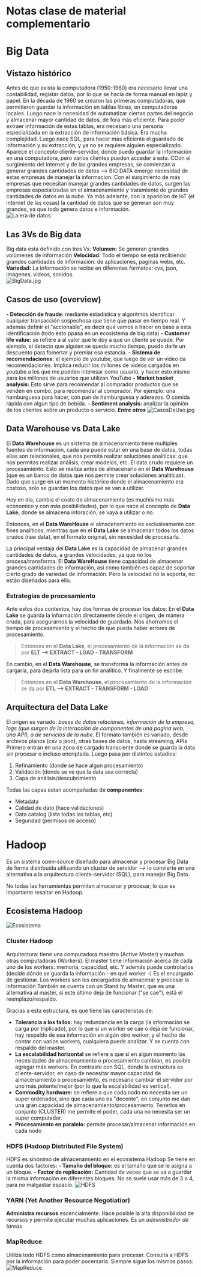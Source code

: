 # Notas clase de material complementario

# Big Data
## Vistazo histórico
Antes de que exista la computadora (1950-1960) era necesario llevar una contabilidad, registar datos, por lo que se hacía de forma manual en lapiz y papel.
En la década de 1960 se crearon las primeras computadoras, que permitieron guardar la información en tablas libres, en computadoras locales.
Luego nace la necesidad de automatizar ciertas partes del negocio y almacenar mayor cantidad de datos, de fora más eficiente.
Para poder extraer información de estas tablas, era necesario una persona especializada en la extracción de información básica. Era mucha complejidad.
Luego nace SQL, para hacer más eficiente el guardado de información y su extracción, y ya no se requiere alguien especializado.
Aparece el concepto cliente-servidor, donde puedo guardar la información en una computadora, pero varios clientes pueden acceder a esta.
COon el surgimiento del internet y de las grandes empresas, se comienzan a generar grandes cantidades de datos --> BIG DATA emerge necesidad de estas empresas de manejar la informacion.
Con el surgimiento de más empresas que necesitan manejar grandes cantidades de datos, surgen las empresas especializadas en el almacenamiento y tratamiento de grandes cantidades de datos en la nube.
Ya más adelante, con la aparicion de IoT (el internet de las cosas) la cantidad de datos que se generan son muy grandes, ya que todo genera datos e información.<br>
![La era de datos](../_src/assets/LaEraDeLosDatos.jpg)

## Las 3Vs de Big data
Big data esta definido con tres Vs:
**Volumen:** Se generan grandes volúmenes de información
**Velocidad:** Todo el tiempo se está recibiendo grandes cantidades de información: de aplicaciones, paginas webs, etc.
**Variedad:** La información se recibe en diferentes formatos: cvs, json, imagenes, videos, sonidos.<br>
![BigData.jpg](../_src/assets/BigData.jpg)


## Casos de uso (overview)
**- Detección de fraude:** mediante estadística y algoritmos identificar cualquier transacción sospechosa que tiene que pasar en tiempo real. Y además definir el "accionable", es decir qué vamos a hacer en base a esta identificación (todo esto ppasa en un ecosistema de big data)
**- Customer life value:** se refiere a al valor que le doy a que un cliente se quede. Por ejemplo, si detecto que alguien se queda mucho tiempo, puedo darle un descuento para fomertar y premiar esa estancia. 
**- Sistema de recomendaciones:** el ejemplo de youtube, que luego de ver un video da recomendaciones. Implica reducir los millones de videos cargados en youtube a los que me pueden interesar como usuario, y hacer esto mismo para los millones de usuarios que utilizan YouTube
**- Market basket analysis:** Esto sirve para recomendar al comprador productos que se venden en combo, para recomendar al comprador. Por ejemplo: una hamburguesa para hacer, con pan de hamburguesa y aderezos. O comida rápida con algun tipo de bebida.
**- Sentiment analysis:** analizar la opinión de los clientes sobre un producto o servicio.
***Entre otros***
![CasosDeUso.jpg](../_src/assets/CasosDeUso.jpg)

## Data Warehouse vs Data Lake
El **Data Warehouse** es un sistema de almacenamiento tiene multiples fuentes de información, cada una puede estar en una base de datos, todas ellas son relacionales, que nos permita realizar soluciones analíticas: que nos permitas realizar análisis, crear modelos, etc. El dato crudo requiere un procesamiento. Esto se realiza antes de almacenarlo en el **Data Warehouse** (que es un banco de datos que nos permite crear soluciones analiticas). Dado que surge en un momento histórico donde el almacenamiento era costoso, solo se guardan los datos que se van a utilizar.

Hoy en día, cambia el costo de almacenamiento (es muchísimo más economico y con más posibilidades), por lo que nace el concepto de **Data Lake**, donde se almacena inforación, se vaya a utilizar o no.

Entonces, en el **Data WareHouse** el almacenamiento es exclusivamente con fines analíticos, mientras que en el **Data Lake** se almacenan todos los datos crudos (raw data), en el formato original, sin necesidad de procesarla.

La principal ventaja del **Data Lake** es la capacidad de almacenar grandes cantidades de datos, a grandes velocidades, ya que no los procesa/transforma.
El **Data WareHouse** tiene capacidad de almacenar grandes cantidades de información, así como también es capaz de soportar cierto grado de variedad de información. Pero la velocidad no la soporta, no están diseñados para ello.

### Estrategias de procesamiento 
Ante estos dos contextos, hay dos formas de procesar los datos:
En el **Data Lake** se guarda la información directamente desde el origen, de manera cruda, para asegurarnos la velocidad de guardado. Nos ahorramos el tiempo de procesamiento y el hecho de que pueda haber errores de procesamiento.
> Entonces en el **Data Lake**, el procesamiento de la información se da por **ELT --> EXTRACT - LOAD - TRANSFORM**

En cambio, en el **Data Warehouse**, se transforma la información antes de cargarla, para dejarla lista para un fin analítico. Y finalmente se escribe.
> Entonces en el **Data Warehouse**, el procesamiento de la información se da por **ETL --> EXTRACT - TRANSFORM - LOAD**

## Arquitectura del Data Lake
El origen es variado: *bases de datos relaciones, información de la empresa, logs (que surgen de la interacción de componentes de una pagina web, una API), o de servicios de la nube*.
El formato también es variado, desde archivos planos (csv o json), otras bases de datos, hasta streaming, APIs
Primero entran en una zona de cargado transciente donde se guarda la data sin procesar o incluso encriptada.
Luego pasa por distintos estadios:
1. Refinamiento (donde se hace algun procesamiento)
2. Validación (donde se ve que la data sea correcta)
3. Capa de análisis/descubrimiento

Todas las capas estan acompañadas de **componentes**:
- Metadata
- Calidad de dato (hace validaciones)
- Data catalog (lista todas las tablas, etc)
- Seguridad (permisos de acceso)

# Hadoop
Es un sistema open-source diseñado para almacenar y procesar Big Data de forma distribuida utilizando un cluster de servidor --> lo convierte en una alternativa a la arquitectura cliente-servidor (SQL), para manejar Big Data.

No todas las herramientas permiten almacenar y procesar, lo que es importante resaltar en Hadoop.

## Ecosistema Hadoop
![Ecosistema](../_src/assets/Ecosistema_Hadoop.jpg)

### Cluster Hadoop
Arquitectura: tiene una computadora maestro (Active Master) y muchas otras computadoras (Workers).
El master tiene información acerca de cada uno de los workers: memoria, capacidad, etc. Y además puede controlarlos (decide dónde se guarda la información - en qué worker -) Es el encargado de gestionar.
Los workers son los encargados de almacenar y procesar la información
También se cuenta con un Stand by Master, que es una alternativa al master, si este último deja de funcionar ("se cae"), está el reemplazo/respaldo.

Gracias a esta estructura, es que tiene las caracteristas de:
- **Tolerancia a los fallos:** hay redundancia en la carga (la información se carga por triplicado), por lo que si un worker se cae o deja de funcionar, hay respaldo de esa información en algún otro worker, y el hecho de contar con varios workers, cualquiera puede analizar. Y se cuenta con respaldo del master. 
- **La escalabilidad horizontal** se refiere a que si en algun momento las necesidades de almacenamiento o procesamiento cambian, es posible agregar más workers. En contraste con SQL, donde la estructura es cliente-servidor, en caso de necesitar mayor capacidad de almacenamiento o procesamiento, es necesario cambiar el servidor por uno más potente/mejor (por lo que la escalabilidad es vertical).
- **Commodity hardware:** se refiere a que cada nodo no necesita ser un super ordenador, sino que cada uno es "decente", en conjunto me dan una gran capacidad de almacenamiento/procesamiento. Tenerlos en conjunto (CLUSTER) me permite el poder, cada una no necesita ser un super computador.
- **Procesamiento en paralelo:** permite procesar/almacenar información en cada nodo

### HDFS (Hadoop Distributed File System)
HDFS es sinónimo de almacenamiento en el ecosistema Hadoop
Se tiene en cuenta dos factores:
    **- Tamaño del bloque:** es el tamaño que se le asigna a un bloque.
    **- Factor de replicación:** Cantidad de veces que se va a guardar la misma información en diferentes bloques. No se suele usar más de 3 o 4, para no malgastar espacio.
![HDFS](../_src/assets/Escritura_HDFS.jpg)

### YARN (Yet Another Resource Negotiatior)
**Administra recursos** escencialmente.
Hace posible la alta disponibilidad de recursos y permite ejecutar muchas aplicaciones. Es un *administrador de tareas*

### MapReduce
Utiliza todo HDFS como almacenamiento para procesar. Consulta a HDFS por la información para poder pocersarla.
Siempre sigue los mismos pasos:
![MapReduce](../_src/assets/Ejemplo_MapReduce.jpg)
